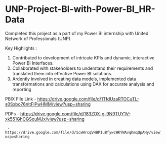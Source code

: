 # UNP-Project-BI-with-Power-BI_HR-Data

Completed this project as a part of my Power BI internship with United Network of Professionals (UNP)

Key Highlights :

1. Contributed to development of intricate KPIs and dynamic, interactive Power BI Interfaces.
2. Collaborated with stakeholders to understand their requirements and translated them into effective Power BI solutions.
3. Ardently involved in creating data models, implemented data transformations and calculations using DAX for accurate analysis and reporting

PBIX File Link - https://drive.google.com/file/d/1TfdUzaRTOCuTL-s0Sxbo76nItFIPwHMM/view?usp=sharing

PDFs - https://drive.google.com/file/d/183ZOX-g-9N9TUY1V-xk551GhCGSouMJx/view?usp=sharing

     - https://drive.google.com/file/d/1cwWrcqVHBP1u8fywcHKYWAvqhmqQpAHy/view?usp=sharing
